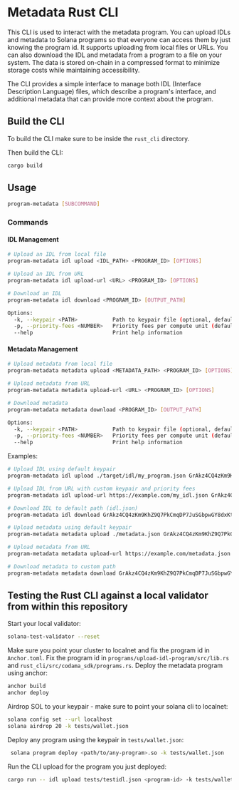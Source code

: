 # Metadata Rust CLI

This CLI is used to interact with the metadata program. You can upload IDLs and metadata to Solana programs so that everyone can access them by just knowing the program id. It supports uploading from local files or URLs. You can also download the IDL and metadata from a program to a file on your system. The data is stored on-chain in a compressed format to minimize storage costs while maintaining accessibility.

The CLI provides a simple interface to manage both IDL (Interface Description Language) files, which describe a program's interface, and additional metadata that can provide more context about the program.

## Build the CLI

To build the CLI make sure to be inside the `rust_cli` directory.

Then build the CLI:

```bash
cargo build
```

## Usage

```bash
program-metadata [SUBCOMMAND]
```

### Commands

#### IDL Management

```bash
# Upload an IDL from local file
program-metadata idl upload <IDL_PATH> <PROGRAM_ID> [OPTIONS]

# Upload an IDL from URL
program-metadata idl upload-url <URL> <PROGRAM_ID> [OPTIONS]

# Download an IDL
program-metadata idl download <PROGRAM_ID> [OUTPUT_PATH]

Options:
  -k, --keypair <PATH>           Path to keypair file (optional, defaults to config)
  -p, --priority-fees <NUMBER>   Priority fees per compute unit (default: 0)
  --help                         Print help information
```

#### Metadata Management

```bash
# Upload metadata from local file
program-metadata metadata upload <METADATA_PATH> <PROGRAM_ID> [OPTIONS]

# Upload metadata from URL
program-metadata metadata upload-url <URL> <PROGRAM_ID> [OPTIONS]

# Download metadata
program-metadata metadata download <PROGRAM_ID> [OUTPUT_PATH]

Options:
  -k, --keypair <PATH>           Path to keypair file (optional, defaults to config)
  -p, --priority-fees <NUMBER>   Priority fees per compute unit (default: 0)
  --help                         Print help information
```

Examples:

```bash
# Upload IDL using default keypair
program-metadata idl upload ./target/idl/my_program.json GrAkz4CQ4zKm9KhZ9Q7PkCmqDP7JuSGbpwGY8dxKt6Kj

# Upload IDL from URL with custom keypair and priority fees
program-metadata idl upload-url https://example.com/my_idl.json GrAkz4CQ4zKm9KhZ9Q7PkCmqDP7JuSGbpwGY8dxKt6Kj -k ./my-keypair.json -p 1000

# Download IDL to default path (idl.json)
program-metadata idl download GrAkz4CQ4zKm9KhZ9Q7PkCmqDP7JuSGbpwGY8dxKt6Kj

# Upload metadata using default keypair
program-metadata metadata upload ./metadata.json GrAkz4CQ4zKm9KhZ9Q7PkCmqDP7JuSGbpwGY8dxKt6Kj

# Upload metadata from URL
program-metadata metadata upload-url https://example.com/metadata.json GrAkz4CQ4zKm9KhZ9Q7PkCmqDP7JuSGbpwGY8dxKt6Kj

# Download metadata to custom path
program-metadata metadata download GrAkz4CQ4zKm9KhZ9Q7PkCmqDP7JuSGbpwGY8dxKt6Kj ./my-metadata.json
```

## Testing the Rust CLI against a local validator from within this repository

Start your local validator:

```bash
solana-test-validator --reset
```

Make sure you point your cluster to localnet and fix the program id in `Anchor.toml`.
Fix the program id in `programs/upload-idl-program/src/lib.rs` and `rust_cli/src/codama_sdk/programs.rs`.
Deploy the metadata program using anchor:

```bash
anchor build
anchor deploy
```

Airdrop SOL to your keypair - make sure to point your solana cli to localnet:

```bash
solana config set --url localhost
solana airdrop 20 -k tests/wallet.json  
```

Deploy any program using the keypair in `tests/wallet.json`:

```bash
 solana program deploy <path/to/any-program>.so -k tests/wallet.json
```

Run the CLI upload for the program you just deployed:

```bash
cargo run -- idl upload tests/testidl.json <program-id> -k tests/wallet.json -p 0
```

